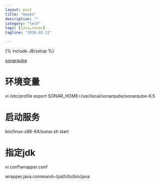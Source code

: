 ```yaml
---
layout: post
title: "maven"
description: ""
category: "tech"
tags: [java,sonar]
tagline: "2018-02-11"

---
```

{% include JB/setup %}

[sonarqube](https://www.sonarqube.org/downloads/)

# 环境变量

vi /etc/profile
export SONAR_HOME=/usr/local/sonarqube/sonarqube-6.5

# 启动服务

bin/linux-x86-64/sonar.sh start

# 指定jdk

vi conf\wrapper.conf

wrapper.java.command=/path/to/bin/java

